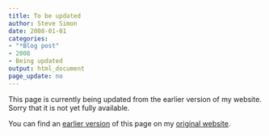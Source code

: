 ```yaml
---
title: To be updated
author: Steve Simon
date: 2008-01-01
categories:
- "*Blog post"
- 2008
- Being updated
output: html_document
page_update: no
---
```


This page is currently being updated from the earlier version of my website. Sorry that it is not yet fully available.

<!---More--->


You can find an [earlier version][sim1] of this page on my [original website][sim2].

[sim1]: http://www.pmean.com/08/RegressionAndAnova.html
[sim2]: http://www.pmean.com/original_site.html
